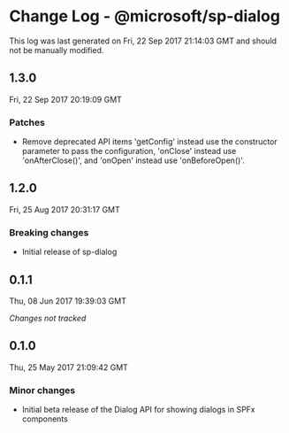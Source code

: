 # Change Log - @microsoft/sp-dialog

This log was last generated on Fri, 22 Sep 2017 21:14:03 GMT and should not be manually modified.

## 1.3.0
Fri, 22 Sep 2017 20:19:09 GMT

### Patches

- Remove deprecated API items 'getConfig' instead use the constructor parameter to pass the configuration, 'onClose' instead use 'onAfterClose()', and 'onOpen' instead use 'onBeforeOpen()'.

## 1.2.0
Fri, 25 Aug 2017 20:31:17 GMT

### Breaking changes

- Initial release of sp-dialog

## 0.1.1
Thu, 08 Jun 2017 19:39:03 GMT

*Changes not tracked*

## 0.1.0
Thu, 25 May 2017 21:09:42 GMT

### Minor changes

- Initial beta release of the Dialog API for showing dialogs in SPFx components

